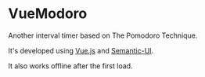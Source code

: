 # VueModoro
Another interval timer based on The Pomodoro Technique.

It's developed using [Vue.js](https://vuejs.org/) and [Semantic-UI](https://semantic-ui.com).

It also works offline after the first load.
